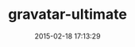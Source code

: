 ---
layout: post
title:  "gravatar-ultimate"
repo:   "sinisterchipmunk/gravatar"
date:   2015-02-18 17:13:29
gemurl: http://www.thoughtsincomputation.com/
---
